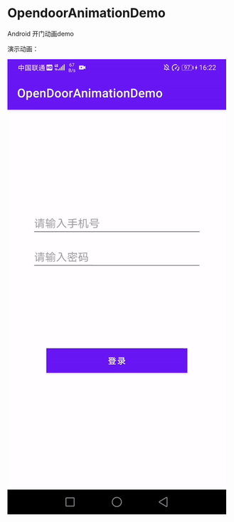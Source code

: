 # OpendoorAnimationDemo
Android 开门动画demo

演示动画：

![image](https://github.com/WangYeYun/OpendoorAnimationDemo/blob/master/demon.gif?raw=true)
